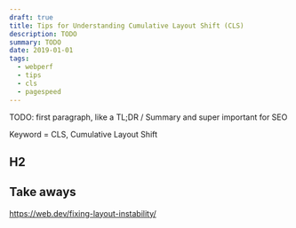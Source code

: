 ```yaml
---
draft: true
title: Tips for Understanding Cumulative Layout Shift (CLS)
description: TODO
summary: TODO
date: 2019-01-01
tags:
  - webperf
  - tips
  - cls
  - pagespeed
---
```


TODO: first paragraph, like a TL;DR / Summary and super important for SEO

Keyword = CLS, Cumulative Layout Shift


## H2


## Take aways


https://web.dev/fixing-layout-instability/
